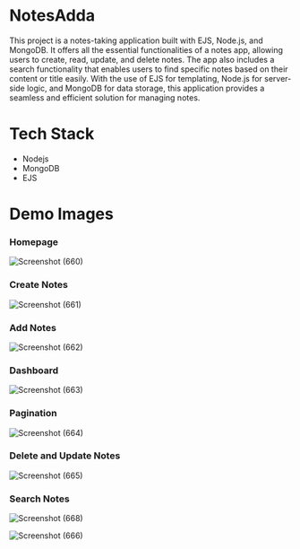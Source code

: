 # NotesAdda
This project is a notes-taking application built with EJS, Node.js, and MongoDB. It offers all the essential functionalities of a notes app, allowing users to create, read, update, and delete notes. The app also includes a search functionality that enables users to find specific notes based on their content or title easily. With the use of EJS for templating, Node.js for server-side logic, and MongoDB for data storage, this application provides a seamless and efficient solution for managing notes.

# Tech Stack
- Nodejs </br>
- MongoDB </br>
- EJS

# Demo Images

### Homepage

![Screenshot (660)](https://github.com/P766-spec/NotesAdda/assets/90417642/02bbdf28-2d75-41e2-a8e4-2b6213d3a210)

### Create Notes

![Screenshot (661)](https://github.com/P766-spec/NotesAdda/assets/90417642/e55bdfaa-a492-454c-bf98-5607bffefce9)

### Add Notes

![Screenshot (662)](https://github.com/P766-spec/NotesAdda/assets/90417642/5ac07cbc-9c03-49fe-a07c-8933a764cc33)

### Dashboard

![Screenshot (663)](https://github.com/P766-spec/NotesAdda/assets/90417642/72ef089e-dc43-49fa-ae67-a99bc9f2c5d3)

### Pagination

![Screenshot (664)](https://github.com/P766-spec/NotesAdda/assets/90417642/1027e862-eb6c-4035-9efa-ec60b1f02408)

### Delete and Update Notes

![Screenshot (665)](https://github.com/P766-spec/NotesAdda/assets/90417642/ac68c8f7-7cac-4551-9e5a-5b6a7b5f3d40)

### Search Notes

![Screenshot (668)](https://github.com/P766-spec/NotesAdda/assets/90417642/f3686a38-26f5-4e74-8ab4-1b32ee41ded7)

![Screenshot (666)](https://github.com/P766-spec/NotesAdda/assets/90417642/ecf36471-244e-445f-8603-038c6bd71501)








